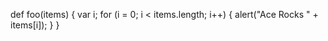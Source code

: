 
def foo(items) {
    var i;
    for (i = 0; i < items.length; i++) {
        alert("Ace Rocks " + items[i]);
    }
}
